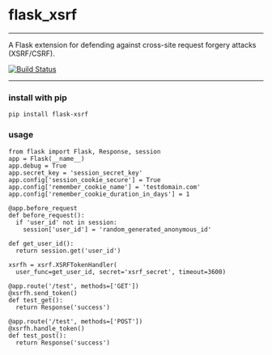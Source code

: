 # flask_xsrf

--------------

A Flask extension for defending against cross-site request forgery attacks (XSRF/CSRF).

[![Build Status](https://travis-ci.org/gregorynicholas/flask-xsrf.png?branch=master)](https://travis-ci.org/gregorynicholas/flask-xsrf)

----

### install with pip
`pip install flask-xsrf`

### usage

    from flask import Flask, Response, session
    app = Flask(__name__)
    app.debug = True
    app.secret_key = 'session_secret_key'
    app.config['session_cookie_secure'] = True
    app.config['remember_cookie_name'] = 'testdomain.com'
    app.config['remember_cookie_duration_in_days'] = 1

    @app.before_request
    def before_request():
      if 'user_id' not in session:
        session['user_id'] = 'random_generated_anonymous_id'

    def get_user_id():
      return session.get('user_id')

    xsrfh = xsrf.XSRFTokenHandler(
      user_func=get_user_id, secret='xsrf_secret', timeout=3600)

    @app.route('/test', methods=['GET'])
    @xsrfh.send_token()
    def test_get():
      return Response('success')

    @app.route('/test', methods=['POST'])
    @xsrfh.handle_token()
    def test_post():
      return Response('success')
